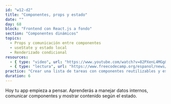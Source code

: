 ```yaml
---
id: "w12-d2"
title: "Componentes, props y estado"
date: ""
day: 68
block: "Frontend con React.js a fondo"
section: "Componentes dinámicos"
topics:
  - Props y comunicación entre componentes
  - useState y estado local
  - Renderizado condicional
resources:
  - { type: "video", url: "https://www.youtube.com/watch?v=82PXenL4MGg&t=667s" }
  - { type: "lectura", url: "https://www.freecodecamp.org/espanol/news/aprende-react-desde-cero-curso-de-react-con-proyectos/" }
practice: "Crear una lista de tareas con componentes reutilizables y estado local."
duration: 6
---
```


Hoy tu app empieza a pensar. Aprenderás a manejar datos internos, comunicar componentes y mostrar contenido según el estado.